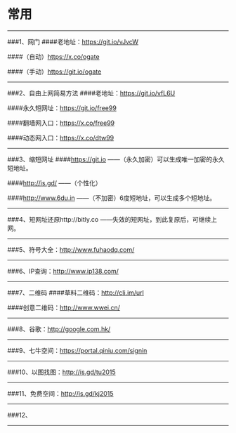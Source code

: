 # 常用
***
###1、网门 
####老地址：https://git.io/vJvcW

####（自动）https://x.co/ogate 

####（手动）https://git.io/ogate 
***
###2、自由上网简易方法
####老地址：https://git.io/vfL6U

####永久短网址：https://git.io/free99

####翻墙网入口：https://x.co/free99

####动态网入口：https://x.co/dtw99
***
###3、缩短网址
####https://git.io ——（永久加密）可以生成唯一加密的永久短地址。

####http://is.gd/ ——（个性化）

####http://www.6du.in  ——（不加密）6度短地址，可以生成多个短地址。
***
###4、短网址还原http://bitly.co  ——失效的短网址，到此复原后，可继续上网。
***
###5、符号大全：http://www.fuhaodq.com/
***
###6、IP查询：http://www.ip138.com/
***
###7、二维码
####草料二维码：http://cli.im/url

####创意二维码：http://www.wwei.cn/
***
###8、谷歌：http://google.com.hk/
***
###9、七牛空间：https://portal.qiniu.com/signin
***
###10、以图找图：http://is.gd/tu2015
***
###11、免费空间：http://is.gd/kj2015
***
###12、
***

